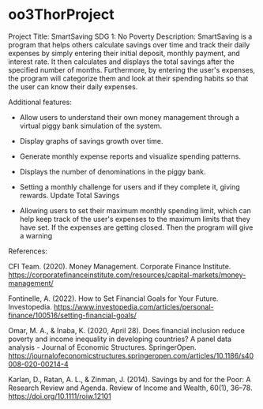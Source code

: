 # oo3ThorProject


Project Title: SmartSaving 
SDG 1: No Poverty
Description: SmartSaving is a program that helps others calculate savings over time and track their daily expenses by simply entering their initial deposit, monthly payment, and interest rate. It then calculates and displays the total savings after the specified number of months. Furthermore, by entering the user's expenses, the program will categorize them and look at their spending habits so that the user can know their daily expenses.

Additional features:

- Allow users to understand their own money management through a virtual piggy bank simulation of the system.

- Display graphs of savings growth over time.

- Generate monthly expense reports and visualize spending patterns.

- Displays the number of denominations in the piggy bank.

- Setting a monthly challenge for users and if they complete it, giving rewards. 
Update Total Savings 

- Allowing users to set their maximum monthly spending limit, which can help keep track of the user's expenses to the maximum limits that they have set.  If the expenses are getting closed. Then the program will give a warning

References: 

CFI Team. (2020). Money Management. Corporate Finance Institute. https://corporatefinanceinstitute.com/resources/capital-markets/money-management/

Fontinelle, A. (2022). How to Set Financial Goals for Your Future. Investopedia. https://www.investopedia.com/articles/personal-finance/100516/setting-financial-goals/

Omar, M. A., &amp; Inaba, K. (2020, April 28). Does financial inclusion reduce poverty and income inequality in developing countries? A panel data analysis - Journal of Economic Structures. SpringerOpen. https://journalofeconomicstructures.springeropen.com/articles/10.1186/s40008-020-00214-4

Karlan, D., Ratan, A. L., & Zinman, J. (2014). Savings by and for the Poor: A Research Review and Agenda. Review of Income and Wealth, 60(1), 36–78. https://doi.org/10.1111/roiw.12101

